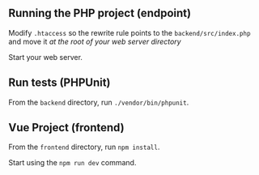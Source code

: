 ## Running the PHP project (endpoint)
Modify `.htaccess` so the rewrite rule points to the `backend/src/index.php` and move it *at the root of your web server directory*

Start your web server.

## Run tests (PHPUnit)
From the `backend` directory, run `./vendor/bin/phpunit`.

## Vue Project (frontend)
From the `frontend` directory, run `npm install`.

Start using the `npm run dev` command.
